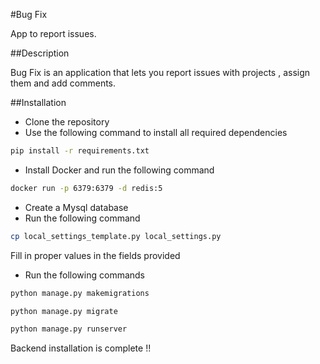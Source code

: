 #Bug Fix 

App to report issues.

##Description

Bug Fix is an application that lets you report issues with projects , assign them and add comments.

##Installation

* Clone the repository
* Use the following command to install all required dependencies
```bash
pip install -r requirements.txt
```
* Install Docker and run the following command
```bash
docker run -p 6379:6379 -d redis:5
```
* Create a Mysql database
* Run the following command
```bash 
cp local_settings_template.py local_settings.py
```
Fill in proper values in the fields provided
* Run the following commands 
```bash
python manage.py makemigrations
```
```bash
python manage.py migrate
```
```bash
python manage.py runserver
```

Backend installation is complete !!

